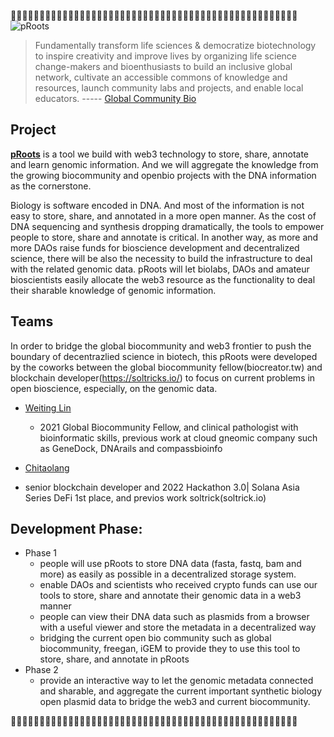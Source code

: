 
🧬🧬🧬🧬🧬🧬🧬🧬🧬🧬🧬🧬🧬🧬🧬🧬🧬🧬🧬🧬🧬🧬🧬🧬🧬🧬🧬🧬🧬🧬🧬🧬🧬🧬🧬🧬🧬🧬🧬🧬🧬🧬🧬🧬🧬🧬🧬🧬🧬🧬
![pRoots](https://shdw-drive.genesysgo.net/GQgzES46dokK55rXpNsKVynEevcztAqV2cHC2aB8PxTp/%E6%88%AA%E5%9C%96%202022-09-03%20%E4%B8%8B%E5%8D%882.47.58.png)


>Fundamentally transform life sciences & democratize biotechnology to inspire creativity and improve lives by organizing life science change-makers and bioenthusiasts to build an inclusive global network, cultivate an accessible commons of knowledge and resources, launch community labs and projects, and enable local educators.   ----- [Global Community Bio](https://www.biosummit.org/statement-of-shared-purpose)


## Project

**[pRoots](https://www.biocreator.tw/kit)** is a tool we build with web3 technology to store, share, annotate and learn genomic information. And we will aggregate the knowledge from the growing biocommunity and openbio projects with the DNA information as the cornerstone.



Biology is software encoded in DNA. And most of the information is not easy to store, share, and annotated in a more open manner. As the cost of DNA sequencing and synthesis dropping dramatically, the tools to empower people to store, share and annotate is critical. In another way, as more and more DAOs raise funds for bioscience development and decentralized science, there will be also the necessity to build the infrastructure to deal with the related genomic data. pRoots will let biolabs, DAOs and amateur bioscientists easily allocate the web3 resource as the functionality to deal their sharable knowledge of genomic information.

## Teams
In order to bridge the global biocommunity and web3 frontier to push the boundary of decentrazlied science in biotech, this pRoots were developed by the coworks between the global biocommunity fellow(biocreator.tw) and blockchain developer(https://soltricks.io/) to focus on current problems in open bioscience, especially, on the genomic data.

- [Weiting Lin](https://t.co/elU5wwOvpc)
  - 2021 Global Biocommunity Fellow, and clinical pathologist with bioinformatic skills, previous work at cloud gneomic company such as GeneDock, DNArails and compassbioinfo

- [Chitaolang](https://twitter.com/chitaolang)
 - senior blockchain developer and 2022 Hackathon 3.0| Solana Asia Series DeFi 1st place, and previos work soltrick(soltrick.io)


## Development Phase:

 - Phase 1
   - people will use pRoots to store DNA data (fasta, fastq, bam and more) as easily as possible in a decentralized storage system.
   - enable DAOs and scientists who received crypto funds can use our tools to store, share and annotate their genomic data in a web3 manner
   - people can view their DNA data such as plasmids from a browser with a useful viewer and store the metadata in a decentralized way
   - bridging the current open bio community such as global biocommunity, freegan, iGEM to provide they to use this tool to store, share, and annotate in pRoots
 - Phase 2
   - provide an interactive way to let the genomic metadata connected and sharable, and aggregate the current important synthetic biology open plasmid data to bridge the web3 and current biocommunity.


🌳🌳🌳🌳🌳🌳🌳🌳🌳🌳🌳🌳🌳🌳🌳🌳🌳🌳🌳🌳🌳🌳🌳🌳🌳🌳🌳🌳🌳🌳🌳🌳🌳🌳🌳🌳🌳🌳🌳🌳🌳🌳🌳🌳🌳🌳🌳🌳🌳🌳
